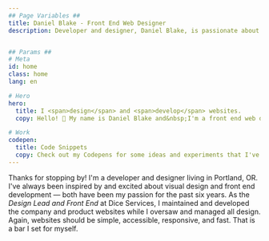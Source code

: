 ```yaml
---
## Page Variables ##
title: Daniel Blake - Front End Web Designer
description: Developer and designer, Daniel Blake, is passionate about building responsive and accessible websites.


## Params ##
# Meta
id: home
class: home
lang: en

# Hero
hero:
  title: I <span>design</span> and <span>develop</span> websites.
  copy: Hello! 👋 My name is Daniel Blake and&nbsp;I'm a front end web designer who believes that websites should be simple, accessible, responsive, and&nbsp;fast.

# Work
codepen:
  title: Code Snippets
  copy: Check out my Codepens for some ideas and experiments that I've been working&nbsp;on.
---
```


Thanks for stopping by! I'm a developer and designer living in Portland,&nbsp;OR. I've always been inspired by and excited about visual design and front end development &mdash; both have been my passion for the past six years. As the <i>Design Lead and Front End</i> at Dice Services, I maintained and developed the company and product websites while I oversaw and managed all design. Again, websites should be simple, accessible, responsive, and&nbsp;fast. That is a bar I set for&nbsp;myself.
